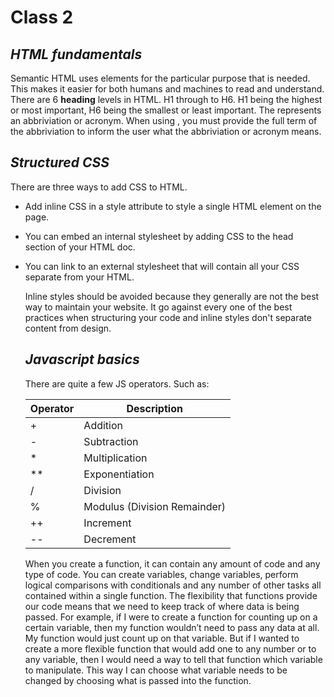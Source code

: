 # Class 2

## ***HTML fundamentals***

Semantic HTML uses elements for the particular purpose that is needed. This makes it easier for both humans and machines to read and understand.
There are 6 **heading** levels in HTML. H1 through to H6. H1 being the highest or most important, H6 being the smallest or least important.
The <abbr> represents an abbriviation or acronym. When using <abbr>, you must provide the full term of the abbriviation to inform the user what the 
abbriviation or acronym means.
  
## ***Structured CSS***
  
  
There are three ways to add CSS to HTML.
- Add inline CSS in a style attribute to style a single HTML element on the page.
- You can embed an internal stylesheet by adding CSS to the head section of your HTML doc.
- You can link to an external stylesheet that will contain all your CSS separate from your HTML.  

  Inline styles should be avoided because they generally are not the best way to maintain your website.
  It go against every one of the best practices when structuring your code and inline styles don't separate content from design.
  
  ## ***Javascript basics***
  
  There are quite a few JS operators. Such as:
  
  | Operator | Description|
  | -------- | ---------- |
  | + | Addition |
  | - | Subtraction |
  | * | Multiplication |
  | ** | Exponentiation |
  | / | Division |
  | % | Modulus (Division Remainder) |
  | ++ | Increment |
  | -- | Decrement |

  When you create a function, it can contain any amount of code and any type of code. You can create variables, change variables, perform logical comparisons with conditionals and any number of other tasks all contained within a single function.
 The flexibility that functions provide our code means that we need to keep track of where data is being passed. For example, if I were to create a function for counting up on a certain variable, then my function wouldn’t need to pass any data at all. My function would just count up on that variable. But if I wanted to create a more flexible function that would add one to any number or to any variable, then I would need a way to tell that function which variable to manipulate. This way I can choose what variable needs to be changed by choosing what is passed into the function.
